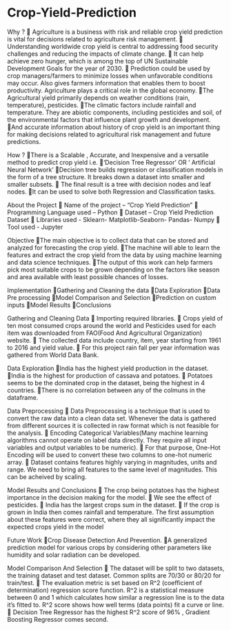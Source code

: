 # Crop-Yield-Prediction


Why ?
 Agriculture is a business with risk and reliable crop yield 
prediction is vital for decisions related to agriculture risk 
management.
 Understanding worldwide crop yield is central to addressing 
food security challenges and reducing the impacts of climate 
change.
 It can help achieve zero hunger, which is among the top of 
UN Sustainable Development Goals for the year of 2030.
 Prediction could be used by crop managers/farmers to 
minimize losses when unfavorable conditions may occur. Also 
gives farmers information that enables them to boost 
productivity.
Agriculture plays a critical role in the global economy. 
The Agricultural yield primarily depends on weather 
conditions (rain, temperature), pesticides.
The climatic factors include rainfall and temperature. They 
are abiotic components, including pesticides and soil, of 
the environmental factors that influence plant growth and 
development.
And accurate information about history of crop yield is an 
important thing for making decisions related to agricultural 
risk management and future predictions.


How ?
There is a Scalable , Accurate, and Inexpensive and 
a versatile method to predict crop yield i.e. 
‘Decision Tree Regressor’ OR ‘ Artificial Neural 
Network’
Decision tree builds regression or classification 
models in the form of a tree structure. It breaks down 
a dataset into smaller and smaller subsets.
 The final result is a tree with decision nodes and leaf 
nodes.
It can be used to solve both Regression and 
Classification tasks.


About the Project
 Name of the project – “Crop Yield Prediction”
 Programming Language used – Python
 Dataset – Crop Yield Prediction Dataset 
 Libraries used - Sklearn- Matplotlib-Seaborn- Pandas- Numpy
 Tool used - Jupyter


Objective
The main objective is to collect data that can be 
stored and analyzed for forecasting the crop yield.
The machine will able to learn the features and 
extract the crop yield from the data by using machine 
learning and data science techniques.
The output of this work can help farmers pick most 
suitable crops to be grown depending on the factors 
like season and area available with least possible 
chances of losses.


Implementation
Gathering and Cleaning the data
Data Exploration
Data Pre processing
Model Comparison and Selection
Prediction on custom inputs
Model Results
Conclusions


Gathering and Cleaning Data
 Importing required libraries.
 Crops yield of ten most consumed crops around the world 
and Pesticides used for each item was downloaded from 
FAO(Food And Agricultural Organization) website. 
 The collected data include country, item, year starting from 
1961 to 2016 and yield value.
 For this project rain fall per year information was gathered 
from World Data Bank.


Data Exploration
India has the highest yield production in the dataset.
India is the highest for production of cassava and 
potatoes.
 Potatoes seems to be the dominated crop in the 
dataset, being the highest in 4 countries.
There is no correlation between any of the colmuns
in the dataframe.


Data Preprocessing
 Data Preprocessing is a technique that is used to convert the 
raw data into a clean data set. Whenever the data is gathered 
from different sources it is collected in raw format which is not 
feasible for the analysis.
 Encoding Categorical Variables(Many machine learning 
algorithms cannot operate on label data directly. They require 
all input variables and output variables to be numeric).
 For that purpose, One-Hot Encoding will be used to convert 
these two columns to one-hot numeric array.
 Dataset contains features highly varying in magnitudes, units 
and range. We need to bring all features to the same level of 
magnitudes. This can be acheived by scaling.



Model Results and Conclusions
 The crop being potatoes has the highest importance in the 
decision making for the model.
 We see the effect of pesticides.
 India has the largest crops sum in the dataset. 
 If the crop is grown in India then comes rainfall and 
temperature. The first assumption about these features were 
correct, where they all significantly impact the expected crops 
yield in the model


Future Work
Crop Disease Detection And Prevention.
A generalized prediction model for various crops by 
considering other parameters like humidity and solar 
radiation can be developed.



Model Comparison And Selection
 The dataset will be split to two datasets, the training dataset 
and test dataset. Common splits are 70/30 or 80/20 for 
train/test. 
 The evaluation metric is set based on R^2 (coefficient of 
determination) regression score function. R^2 is a statistical 
measure between 0 and 1 which calculates how similar a 
regression line is to the data it’s fitted to. R^2 score shows 
how well terms (data points) fit a curve or line.
 Decision Tree Regressor has the highest R^2 score of 96% , 
Gradient Boosting Regressor comes second.




